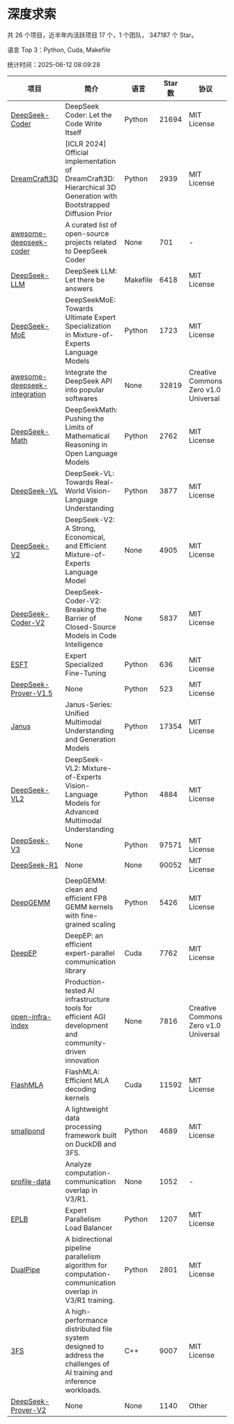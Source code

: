 # 深度求索

共 26 个项目，近半年内活跃项目 17 个，1 个团队， 347187 个 Star。

语言 Top 3：Python, Cuda, Makefile

统计时间：2025-06-12 08:09:28

| 项目 | 简介 | 语言 | Star 数 | 协议 | 创建时间 | 最后更新时间 | 最后提交时间 |
| --- | --- | --- | --- | --- | --- | --- | --- |
| [DeepSeek-Coder](https://github.com/deepseek-ai/DeepSeek-Coder) | DeepSeek Coder: Let the Code Write Itself | Python | 21694 | MIT License | 2023-10-20 | 2025-06-12 | 2024-05-21 |
| [DreamCraft3D](https://github.com/deepseek-ai/DreamCraft3D) | [ICLR 2024] Official implementation of DreamCraft3D: Hierarchical 3D Generation with Bootstrapped Diffusion Prior | Python | 2939 | MIT License | 2023-10-23 | 2025-06-12 | 2025-04-22 |
| [awesome-deepseek-coder](https://github.com/deepseek-ai/awesome-deepseek-coder) | A curated list of open-source projects related to DeepSeek Coder | None | 701 | - | 2023-11-06 | 2025-06-12 | 2024-04-03 |
| [DeepSeek-LLM](https://github.com/deepseek-ai/DeepSeek-LLM) | DeepSeek LLM: Let there be answers | Makefile | 6418 | MIT License | 2023-11-29 | 2025-06-12 | 2024-02-04 |
| [DeepSeek-MoE](https://github.com/deepseek-ai/DeepSeek-MoE) | DeepSeekMoE: Towards Ultimate Expert Specialization in Mixture-of-Experts Language Models | Python | 1723 | MIT License | 2024-01-02 | 2025-06-12 | 2024-01-16 |
| [awesome-deepseek-integration](https://github.com/deepseek-ai/awesome-deepseek-integration) | Integrate the DeepSeek API into popular softwares | None | 32819 | Creative Commons Zero v1.0 Universal | 2024-01-11 | 2025-06-12 | 2025-05-13 |
| [DeepSeek-Math](https://github.com/deepseek-ai/DeepSeek-Math) | DeepSeekMath: Pushing the Limits of Mathematical Reasoning in Open Language Models | Python | 2762 | MIT License | 2024-02-05 | 2025-06-12 | 2024-04-15 |
| [DeepSeek-VL](https://github.com/deepseek-ai/DeepSeek-VL) | DeepSeek-VL: Towards Real-World Vision-Language Understanding | Python | 3877 | MIT License | 2024-03-07 | 2025-06-12 | 2024-04-24 |
| [DeepSeek-V2](https://github.com/deepseek-ai/DeepSeek-V2) | DeepSeek-V2: A Strong, Economical, and Efficient Mixture-of-Experts Language Model | None | 4905 | MIT License | 2024-04-22 | 2025-06-12 | 2024-09-25 |
| [DeepSeek-Coder-V2](https://github.com/deepseek-ai/DeepSeek-Coder-V2) | DeepSeek-Coder-V2: Breaking the Barrier of Closed-Source Models in Code Intelligence | None | 5837 | MIT License | 2024-06-14 | 2025-06-12 | 2024-09-24 |
| [ESFT](https://github.com/deepseek-ai/ESFT) | Expert Specialized Fine-Tuning | Python | 636 | MIT License | 2024-07-04 | 2025-06-12 | 2025-05-22 |
| [DeepSeek-Prover-V1.5](https://github.com/deepseek-ai/DeepSeek-Prover-V1.5) | None | Python | 523 | MIT License | 2024-08-15 | 2025-06-10 | 2024-08-16 |
| [Janus](https://github.com/deepseek-ai/Janus) | Janus-Series: Unified Multimodal Understanding and Generation Models | Python | 17354 | MIT License | 2024-10-18 | 2025-06-12 | 2025-02-01 |
| [DeepSeek-VL2](https://github.com/deepseek-ai/DeepSeek-VL2) | DeepSeek-VL2: Mixture-of-Experts Vision-Language Models for Advanced Multimodal Understanding | Python | 4884 | MIT License | 2024-12-13 | 2025-06-12 | 2025-02-26 |
| [DeepSeek-V3](https://github.com/deepseek-ai/DeepSeek-V3) | None | Python | 97571 | MIT License | 2024-12-26 | 2025-06-12 | 2025-04-09 |
| [DeepSeek-R1](https://github.com/deepseek-ai/DeepSeek-R1) | None | None | 90052 | MIT License | 2025-01-20 | 2025-06-12 | 2025-04-09 |
| [DeepGEMM](https://github.com/deepseek-ai/DeepGEMM) | DeepGEMM: clean and efficient FP8 GEMM kernels with fine-grained scaling | Python | 5426 | MIT License | 2025-02-13 | 2025-06-12 | 2025-06-11 |
| [DeepEP](https://github.com/deepseek-ai/DeepEP) | DeepEP: an efficient expert-parallel communication library | Cuda | 7762 | MIT License | 2025-02-17 | 2025-06-12 | 2025-06-12 |
| [open-infra-index](https://github.com/deepseek-ai/open-infra-index) | Production-tested AI infrastructure tools for efficient AGI development and community-driven innovation | None | 7816 | Creative Commons Zero v1.0 Universal | 2025-02-21 | 2025-06-11 | 2025-05-15 |
| [FlashMLA](https://github.com/deepseek-ai/FlashMLA) | FlashMLA: Efficient MLA decoding kernels | Cuda | 11592 | MIT License | 2025-02-21 | 2025-06-12 | 2025-04-29 |
| [smallpond](https://github.com/deepseek-ai/smallpond) | A lightweight data processing framework built on DuckDB and 3FS. | Python | 4689 | MIT License | 2025-02-24 | 2025-06-11 | 2025-03-05 |
| [profile-data](https://github.com/deepseek-ai/profile-data) | Analyze computation-communication overlap in V3/R1. | None | 1052 | - | 2025-02-26 | 2025-06-11 | 2025-03-21 |
| [EPLB](https://github.com/deepseek-ai/EPLB) | Expert Parallelism Load Balancer | Python | 1207 | MIT License | 2025-02-26 | 2025-06-10 | 2025-03-24 |
| [DualPipe](https://github.com/deepseek-ai/DualPipe) | A bidirectional pipeline parallelism algorithm for computation-communication overlap in V3/R1 training. | Python | 2801 | MIT License | 2025-02-26 | 2025-06-10 | 2025-03-10 |
| [3FS](https://github.com/deepseek-ai/3FS) |  A high-performance distributed file system designed to address the challenges of AI training and inference workloads.  | C++ | 9007 | MIT License | 2025-02-27 | 2025-06-12 | 2025-05-21 |
| [DeepSeek-Prover-V2](https://github.com/deepseek-ai/DeepSeek-Prover-V2) | None | None | 1140 | Other | 2025-04-30 | 2025-06-11 | 2025-04-30 |

